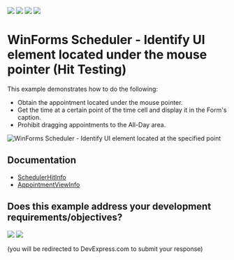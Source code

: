 <!-- default badges list -->
![](https://img.shields.io/endpoint?url=https://codecentral.devexpress.com/api/v1/VersionRange/128634425/24.2.1%2B)
[![](https://img.shields.io/badge/Open_in_DevExpress_Support_Center-FF7200?style=flat-square&logo=DevExpress&logoColor=white)](https://supportcenter.devexpress.com/ticket/details/E71)
[![](https://img.shields.io/badge/📖_How_to_use_DevExpress_Examples-e9f6fc?style=flat-square)](https://docs.devexpress.com/GeneralInformation/403183)
[![](https://img.shields.io/badge/💬_Leave_Feedback-feecdd?style=flat-square)](#does-this-example-address-your-development-requirementsobjectives)
<!-- default badges end -->

# WinForms Scheduler - Identify UI element located under the mouse pointer (Hit Testing)

This example demonstrates how to do the following:

* Obtain the appointment located under the mouse pointer.
* Get the time at a certain point of the time cell and display it in the Form's caption.
* Prohibit dragging appointments to the All-Day area.

![WinForms Scheduler - Identify UI element located at the specified point](https://raw.githubusercontent.com/DevExpress-Examples/how-to-determine-which-scheduler-element-is-located-at-the-specified-point-e71/15.2.4+/media/b0135b17-cb3b-4780-846b-7cec1c9f9483.png)


## Documentation

* [SchedulerHitInfo](https://docs.devexpress.com/WindowsForms/DevExpress.XtraScheduler.Drawing.SchedulerHitInfo)
* [AppointmentViewInfo](https://docs.devexpress.com/WindowsForms/DevExpress.XtraScheduler.Drawing.AppointmentViewInfo)
<!-- feedback -->
## Does this example address your development requirements/objectives?

[<img src="https://www.devexpress.com/support/examples/i/yes-button.svg"/>](https://www.devexpress.com/support/examples/survey.xml?utm_source=github&utm_campaign=winforms-scheduler-hit-testing&~~~was_helpful=yes) [<img src="https://www.devexpress.com/support/examples/i/no-button.svg"/>](https://www.devexpress.com/support/examples/survey.xml?utm_source=github&utm_campaign=winforms-scheduler-hit-testing&~~~was_helpful=no)

(you will be redirected to DevExpress.com to submit your response)
<!-- feedback end -->
